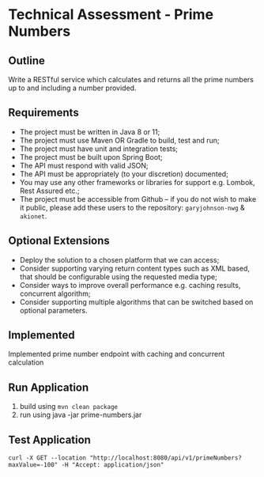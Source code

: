 # Technical Assessment - Prime Numbers

## Outline
Write a RESTful service which calculates and returns all the prime numbers up to and including a number provided.
 
## Requirements

- The project must be written in Java 8 or 11;
- The project must use Maven OR Gradle to build, test and run;
- The project must have unit and integration tests;
- The project must be built upon Spring Boot;
- The API must respond with valid JSON;
- The API must be appropriately (to your discretion) documented;
- You may use any other frameworks or libraries for support e.g. Lombok, Rest Assured etc.;
- The project must be accessible from Github – if you do not wish to make it public, please add these users to the repository: `garyjohnson-nwg` & `akionet`. 
 
## Optional Extensions
- Deploy the solution to a chosen platform that we can access;
- Consider supporting varying return content types such as XML based, that should be configurable using the requested media type;
- Consider ways to improve overall performance e.g. caching results, concurrent algorithm;
- Consider supporting multiple algorithms that can be switched based on optional parameters.

## Implemented
Implemented prime number endpoint with caching and concurrent calculation

## Run Application
1. build using `mvn clean package`
2. run using java -jar prime-numbers.jar

## Test Application
```curl -X GET --location "http://localhost:8080/api/v1/primeNumbers?maxValue=-100" -H "Accept: application/json"```